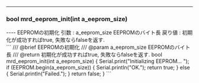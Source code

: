 ----  
<h3>bool mrd_eeprom_init(int a_eeprom_size)</h3>
----  
EEPROMの初期化  
引数 : a_eeprom_size EEPROMのバイト長  
戻り値 : 初期化が成功すればtrue, 失敗ならfalseを返す.  
  
<br>  
```  
/// @brief EEPROMの初期化
/// @param a_eeprom_size EEPROMのバイト長
/// @return 初期化が成功すればtrue, 失敗ならfalseを返す.
bool mrd_eeprom_init(int a_eeprom_size) {
  Serial.print("Initializing EEPROM... ");
  if (EEPROM.begin(a_eeprom_size)) {
    Serial.println("OK.");
    return true;
  } else {
    Serial.println("Failed.");
  }
  return false;
}
```  